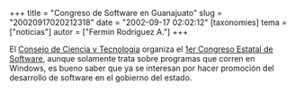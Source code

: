 +++
title = "Congreso de Software en Guanajuato"
slug = "20020917020212318"
date = "2002-09-17 02:02:12"
[taxonomies]
tema = ["noticias"]
autor = ["Fermin Rodriguez A."]
+++

El [Consejo de Ciencia y Tecnologia](http://www.concyteg.gob.mx/)
organiza el [1er Congreso Estatal de
Software](http://www.gmatrix.com/congreso), aunque solamente trata sobre
programas que corren en Windows, es bueno saber que ya se interesan por
hacer promoción del desarrollo de software en el gobierno del estado.

